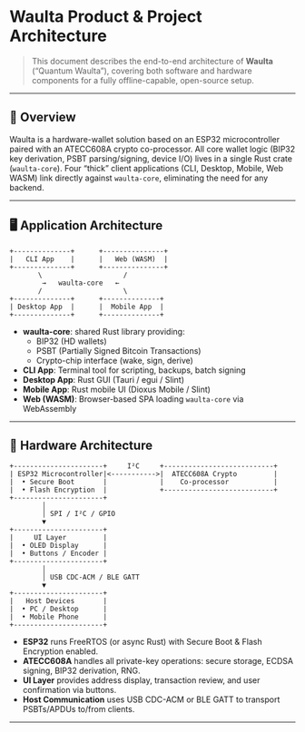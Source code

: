 # Waulta Product & Project Architecture

> This document describes the end-to-end architecture of **Waulta** (“Quantum Waulta”), covering both software and hardware components for a fully offline-capable, open-source setup.

---

## 📐 Overview

Waulta is a hardware-wallet solution based on an ESP32 microcontroller paired with an ATECC608A crypto co-processor. All core wallet logic (BIP32 key derivation, PSBT parsing/signing, device I/O) lives in a single Rust crate (`waulta-core`). Four “thick” client applications (CLI, Desktop, Mobile, Web WASM) link directly against `waulta-core`, eliminating the need for any backend.

---

## 🖥️ Application Architecture

    +--------------+      +---------------+
    |   CLI App    |      |   Web (WASM)  |
    +--------------+      +---------------+
           \                    /
            →   waulta-core   ←
           /                    \
    +--------------+      +--------------+
    | Desktop App  |      |  Mobile App  |
    +--------------+      +--------------+

- **waulta-core**: shared Rust library providing:
  - BIP32 (HD wallets)  
  - PSBT (Partially Signed Bitcoin Transactions)  
  - Crypto-chip interface (wake, sign, derive)  
- **CLI App**: Terminal tool for scripting, backups, batch signing  
- **Desktop App**: Rust GUI (Tauri / egui / Slint)  
- **Mobile App**: Rust mobile UI (Dioxus Mobile / Slint)  
- **Web (WASM)**: Browser-based SPA loading `waulta-core` via WebAssembly  

---

## 🔧 Hardware Architecture

    +----------------------+     I²C     +---------------------------+
    | ESP32 Microcontroller|<----------->|  ATECC608A Crypto         |
    |  • Secure Boot       |             |    Co-processor           |
    |  • Flash Encryption  |             +---------------------------+
    +----------------------+
            │
            │ SPI / I²C / GPIO
            ▼
    +----------------------+
    |     UI Layer         |
    |  • OLED Display      |
    |  • Buttons / Encoder |
    +----------------------+
            │
            │ USB CDC-ACM / BLE GATT
            ▼
    +----------------------+
    |   Host Devices       |
    |  • PC / Desktop      |
    |  • Mobile Phone      |
    +----------------------+

- **ESP32** runs FreeRTOS (or async Rust) with Secure Boot & Flash Encryption enabled.  
- **ATECC608A** handles all private-key operations: secure storage, ECDSA signing, BIP32 derivation, RNG.  
- **UI Layer** provides address display, transaction review, and user confirmation via buttons.  
- **Host Communication** uses USB CDC-ACM or BLE GATT to transport PSBTs/APDUs to/from clients.

---
